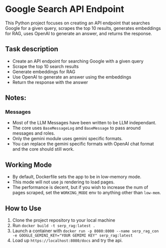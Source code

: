 # Google Search API Endpoint

This Python project focuses on creating an API endpoint that searches Google for a given query, scrapes the top 10 results, generates embeddings for RAG, uses OpenAI to generate an answer, and returns the response.

## Task description

- Create an API endpoint for searching Google with a given query
- Scrape the top 10 search results
- Generate embeddings for RAG
- Use OpenAI to generate an answer using the embeddings
- Return the response with the answer

## Notes:

### Messages

- Most of the LLM Messages have been written to be LLM independant.
- The core uses `BaseMessageLog` and `BaseMessage` to pass around messages and roles.
- Only the gemini module uses gemini specific formats.
- You can replace the gemini specific formats with OpenAI chat format and the core should still work.

## Working Mode

- By default, Dockerfile sets the app to be in low-memory mode.
- This mode will not use js rendering to load pages.
- The performance is decent, but if you wish to increase the num of pages scraped, set the `WORKING_MODE` env to anything other than `low-mem`.

## How to Use

1. Clone the project repository to your local machine
2. Run `docker build -t serp_rag:latest .`
3. Launch a container with `docker run -p 8080:8000 --name serp_rag_con -e GOOGLE_GEMINI_KEY="YOUR GEMIMI KEY" serp_rag:latest`
4. Load up `https://localhost:8080/docs` and try the api.
